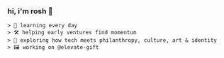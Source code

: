 ### hi, i'm rosh 👋
```
> 🌱 learning every day  
> 🛠️ helping early ventures find momentum  
> 🎯 exploring how tech meets philanthropy, culture, art & identity
> 🖼️ working on @elevate-gift
```

<!--
**rosh-eth/rosh-eth** is a ✨ _special_ ✨ repository because its `README.md` (this file) appears on your GitHub profile.

Here are some ideas to get you started:



- 👯 I’m looking to collaborate on ...
- 🤔 I’m looking for help with ...
- 💬 Ask me about ...
- 📫 How to reach me: ...
- 😄 Pronouns: ...
- ⚡ Fun fact: ...
-->
